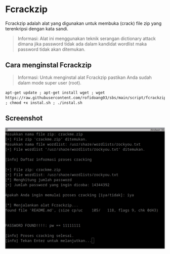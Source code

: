 # Fcrackzip

Fcrackzip adalah alat yang digunakan untuk membuka (crack) file zip yang terenkripsi dengan kata sandi.

> Informasi: Alat ini menggunakan teknik serangan dictionary attack dimana jika password tidak ada dalam kandidat wordlist maka password tidak akan ditemukan.

## Cara menginstal Fcrackzip 

> Informasi: Untuk menginstal alat Fcrackzip pastikan Anda sudah dalam mode super user (root).

```
apt-get update ; apt-get install wget ; wget https://raw.githubusercontent.com/rofidoang03/sbs/main/script/fcrackzip/instal.sh ; chmod +x instal.sh ; ./instal.sh
```

## Screenshot 

![](https://github.com/rofidoang03/sbs/blob/main/script/fcrackzip/img/fcrackzip.jpg)
